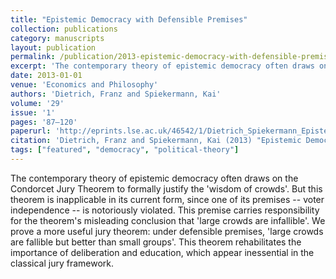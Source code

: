 ```yaml
---
title: "Epistemic Democracy with Defensible Premises"
collection: publications
category: manuscripts
layout: publication
permalink: /publication/2013-epistemic-democracy-with-defensible-premises
excerpt: 'The contemporary theory of epistemic democracy often draws on the Condorcet Jury Theorem to formally justify the "wisdom of crowds". But this theorem is inapplicable in its current form, since one of its premises -- voter independence -- is notoriously violated. This premise carries responsibility for the theorem''s misleading conclusion that "large crowds are infallible". We prove a more useful jury theorem: under defensible premises, "large crowds are fallible but better than small groups". This theorem rehabilitates the importance of deliberation and education, which appear inessential in the classical jury framework.'
date: 2013-01-01
venue: 'Economics and Philosophy'
authors: 'Dietrich, Franz and Spiekermann, Kai'
volume: '29'
issue: '1'
pages: '87–120'
paperurl: 'http://eprints.lse.ac.uk/46542/1/Dietrich_Spiekermann_Epistemic-democracy-with-defensible-premises_2013.pdf'
citation: 'Dietrich, Franz and Spiekermann, Kai (2013) "Epistemic Democracy with Defensible Premises", Economics and Philosophy, 29(1), pp. 87–120.'
tags: ["featured", "democracy", "political-theory"]
---
```


The contemporary theory of epistemic democracy often draws on the Condorcet Jury Theorem to formally justify the 'wisdom of crowds'. But this theorem is inapplicable in its current form, since one of its premises -- voter independence -- is notoriously violated. This premise carries responsibility for the theorem's misleading conclusion that 'large crowds are infallible'. We prove a more useful jury theorem: under defensible premises, 'large crowds are fallible but better than small groups'. This theorem rehabilitates the importance of deliberation and education, which appear inessential in the classical jury framework.
